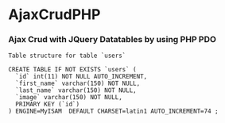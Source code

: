 # AjaxCrudPHP

### Ajax Crud with JQuery Datatables by using PHP PDO

```
Table structure for table `users`

CREATE TABLE IF NOT EXISTS `users` (
  `id` int(11) NOT NULL AUTO_INCREMENT,
  `first_name` varchar(150) NOT NULL,
  `last_name` varchar(150) NOT NULL,
  `image` varchar(150) NOT NULL,
  PRIMARY KEY (`id`)
) ENGINE=MyISAM  DEFAULT CHARSET=latin1 AUTO_INCREMENT=74 ;
```
